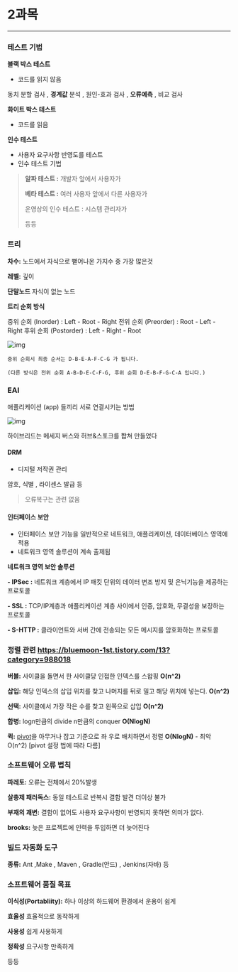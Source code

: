 # 2과목

---

###  테스트 기법



**블랙 박스 테스트** 

+ 코드를 읽지 않음

동치 분할 검사 , **경계값** 분석 , 원인-효과 검사 , **오류예측** , 비교 검사



**화이트 박스 테스트**

+ 코드를 읽음



**인수 테스트**

+ 사용자 요구사항 반영도를 테스트
+ 인수 테스트 기법

> **알파 테스트 :** 개발자 앞에서 사용자가
>
> **베타 테스트 :** 여러 사용자 앞에서 다른 사용자가
>
> 운영상의 인수 테스트 :  시스템 관리자가 
>
> 등등



### 트리

**차수:** 노드에서 자식으로 뻗어나온 가지수 중 가장 많은것

**레벨:** 깊이

**단말노드** 자식이 없는 노드



**트리 순회 방식**

중위 순회 (Inorder) : Left - Root - Right
전위 순회 (Preorder) : Root - Left - Right
후위 순회 (Postorder) : Left - Right - Root

![img](https://blog.kakaocdn.net/dn/maNy9/btq8amvNFJt/cCnpDUNBXklBBapLKmmMU0/img.png)

~~~
중위 순회시 최종 순서는 D-B-E-A-F-C-G 가 됩니다.

(다른 방식은 전위 순회 A-B-D-E-C-F-G, 후위 순회 D-E-B-F-G-C-A 입니다.)
~~~



### EAI

애플리케이션 (app) 들끼리 서로 연결시키는 방법

![img](https://blog.kakaocdn.net/dn/cjGtYK/btq8olcBpbP/QlPKKumV0T8pbp9MRAL0KK/img.png)

하이브리드는 메세지 버스와 허브&스포크를 합쳐 만들었다



#### **DRM**

+ 디지털 저작권 관리

암호, 식별 , 라이센스 발급 등

> 오류복구는 관련 없음



#### **인터페이스 보안**

+ 인터페이스 보안 기능을 일반적으로 네트워크, 애플리케이션, 데이터베이스 영역에 적용
+ 네트워크 영역 솔루션이 계속 출제됨

**네트워크 영역 보안 솔루션**

**\- IPSec :** 네트워크 계층에서 IP 패킷 단위의 데이터 변조 방지 및 은닉기능을 제공하는 프로토콜

**\- SSL :** TCP/IP계층과 애플리케이션 계층 사이에서 인증, 암호화, 무결성을 보장하는 프로토콜

**\- S-HTTP :** 클라이언트와 서버 간에 전송되는 모든 메시지를 암호화하는 프로토콜





### 정렬 관련  https://bluemoon-1st.tistory.com/13?category=988018

**버블:**  사이클을 돌면서 한 사이클당 인접한 인덱스를 스왑핑 **O(n^2)**

**삽입:** 해당 인덱스의 삽입 위치를 찾고 나머지를 뒤로 밀고 해당 위치에 넣는다. **O(n^2)**

**선택:** 사이클에서 가장 작은 수를 찾고 왼쪽으로 삽입 **O(n^2)**

**합병:** logn만큼의 divide  n만큼의 conquer    **O(NlogN)**

**퀵:** <u>pivot</u>을 아무거나 잡고 기준으로 좌 우로 배치하면서 정렬 **O(NlogN)**      - 최악 O(n^2) [pivot 설정 법에 따라 다름]





### 소프트웨어 오류 법칙

**파레토:** 오류는 전체에서 20%발생

**살충제 패러독스:** 동일 테스트로 반복시 결함 발견 더이상 불가

**부재의 괘변:** 결함이 없어도 사용자 요구사항이 반영되지 못하면 의미가 없다.

**brooks:** 늦은 프로젝트에 인력을 투입하면 더 늦어진다





### 빌드 자동화 도구

**종류:** Ant ,Make , Maven , Gradle(안드) , Jenkins(자바) 등



### 소프트웨어 품질 목표

**이식성(Portabliity):** 하나 이상의 하드웨어 환경에서 운용이 쉽게

**효율성** 효율적으로 동작하게

**사용성** 쉽게 사용하게

**정확성** 요구사항 만족하게

등등